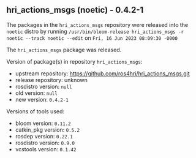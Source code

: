 ## hri_actions_msgs (noetic) - 0.4.2-1

The packages in the `hri_actions_msgs` repository were released into the `noetic` distro by running `/usr/bin/bloom-release hri_actions_msgs -r noetic --track noetic --edit` on `Fri, 16 Jun 2023 08:09:30 -0000`

The `hri_actions_msgs` package was released.

Version of package(s) in repository `hri_actions_msgs`:

- upstream repository: https://github.com/ros4hri/hri_actions_msgs.git
- release repository: unknown
- rosdistro version: `null`
- old version: `null`
- new version: `0.4.2-1`

Versions of tools used:

- bloom version: `0.11.2`
- catkin_pkg version: `0.5.2`
- rosdep version: `0.22.1`
- rosdistro version: `0.9.0`
- vcstools version: `0.1.42`



